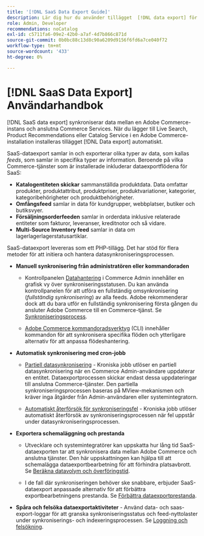 ```yaml
---
title: '[!DNL SaaS Data Export Guide]'
description: Lär dig hur du använder tillägget  [!DNL data export] för Adobe Commerce SaaS-tjänster som synkroniserar data mellan Adobe Commerce och anslutna Commerce-tjänster.
role: Admin, Developer
recommendations: noCatalog
exl-id: c5711fa6-09e2-42b0-a7af-4d7b866c871d
source-git-commit: 0b0bc88c13d8c90a6209d9156f6fd6a7ce040f72
workflow-type: tm+mt
source-wordcount: '433'
ht-degree: 0%

---
```


# [!DNL SaaS Data Export] Användarhandbok

[!DNL SaaS data export] synkroniserar data mellan en Adobe Commerce-instans och anslutna Commerce Services. När du lägger till Live Search, Product Recommendations eller Catalog Service i en Adobe Commerce-installation installeras tillägget [!DNL Data export] automatiskt.

SaaS-dataexport samlar in och exporterar olika typer av data, som kallas _feeds_, som samlar in specifika typer av information. Beroende på vilka Commerce-tjänster som är installerade inkluderar dataexportflödena för SaaS:

- **Katalogentiteten skickar** sammanställda produktdata. Data omfattar produkter, produktattribut, produktpriser, produktvariationer, kategorier, kategoribehörigheter och produktbehörigheter.
- **Omfångsfeed** samlar in data för kundgrupper, webbplatser, butiker och butiksvyer.
- **Försäljningsorderfeeden** samlar in orderdata inklusive relaterade entiteter som fakturor, leveranser, kreditnotor och så vidare.
- **Multi-Source Inventory feed** samlar in data om lagerlagerlagerstatusartiklar.

SaaS-dataexport levereras som ett PHP-tillägg. Det har stöd för flera metoder för att initiera och hantera datasynkroniseringsprocessen.

- **Manuell synkronisering från administratören eller kommandoraden**

   - Kontrollpanelen [Datahantering](https://experienceleague.adobe.com/en/docs/commerce-admin/systems/data-transfer/data-dashboard) i Commerce Admin innehåller en grafisk vy över synkroniseringsstatusen. Du kan använda kontrollpanelen för att utföra en fullständig omsynkronisering (_fullständig synkronisering_) av alla feeds. Adobe rekommenderar dock att du bara utför en fullständig synkronisering första gången du ansluter Adobe Commerce till en Commerce-tjänst. Se [Synkroniseringsprocess](data-synchronization.md).

   - [Adobe Commerce kommandoradsverktyg](https://experienceleague.adobe.com/en/docs/commerce-operations/configuration-guide/cli/config-cli) (CLI) innehåller kommandon för att synkronisera specifika flöden och ytterligare alternativ för att anpassa flödeshantering.

- **Automatisk synkronisering med cron-jobb**

   - [Partiell datasynkronisering](data-synchronization.md#partial-synchronization-with-cron-jobs) - Kroniska jobb utlöser en partiell datasynkronisering när en Commerce Admin-användare uppdaterar en entitet. Dataexportprocessen skickar endast dessa uppdateringar till anslutna Commerce-tjänster. Den partiella synkroniseringsprocessen baseras på MView-mekanismen och kräver inga åtgärder från Admin-användaren eller systemintegratorn.

   - [Automatiskt återförsök för synkroniseringsfel](data-synchronization.md#failed-items-sync-for-error-recovery) - Kroniska jobb utlöser automatiskt återförsök av synkroniseringsprocessen när fel uppstår under datasynkroniseringsprocessen.

- **Exportera schemaläggning och prestanda**

   - Utvecklare och systemintegratörer kan uppskatta hur lång tid SaaS-dataexporten tar att synkronisera data mellan Adobe Commerce och anslutna tjänster. Den här uppskattningen kan hjälpa till att schemalägga dataexportbearbetning för att förhindra platsavbrott. Se [Beräkna datavolym och överföringstid](estimate-data-volume-sync-time.md).

   - I de fall där synkroniseringen behöver ske snabbare, erbjuder SaaS-dataexport anpassade alternativ för att förbättra exportbearbetningens prestanda. Se [Förbättra dataexportprestanda](customize-export-processing.md).

- **Spåra och felsöka dataexportaktiviteter** - Använd data- och saas-export-loggar för att granska synkroniseringsstatus och feed-nyttolaster under synkroniserings- och indexeringsprocessen. Se [Loggning och felsökning](troubleshooting-logging.md).
